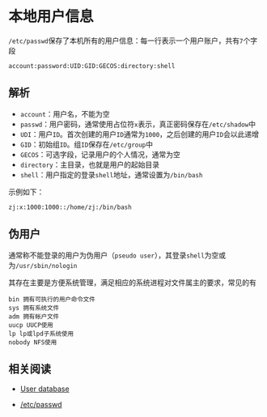 
# 本地用户信息

`/etc/passwd`保存了本机所有的用户信息：每一行表示一个用户账户，共有`7`个字段

```
account:password:UID:GID:GECOS:directory:shell
```

## 解析

* `account`：用户名，不能为空
* `passwd`：用户密码，通常使用占位符`x`表示，真正密码保存在`/etc/shadow`中
* `UDI`：用户`ID`。首次创建的用户`ID`通常为`1000`，之后创建的用户`ID`会以此递增
* `GID`：初始组`ID`。组`ID`保存在`/etc/group`中
* `GECOS`：可选字段，记录用户的个人情况，通常为空
* `directory`：主目录，也就是用户的起始目录
* `shell`：用户指定的登录`shell`地址，通常设置为`/bin/bash`

示例如下：

```
zj:x:1000:1000::/home/zj:/bin/bash
```

## 伪用户

通常称不能登录的用户为伪用户（`pseudo user`），其登录`shell`为空或为`/usr/sbin/nologin`

其存在主要是方便系统管理，满足相应的系统进程对文件属主的要求，常见的有

```
bin 拥有可执行的用户命令文件 
sys 拥有系统文件 
adm 拥有帐户文件 
uucp UUCP使用 
lp lp或lpd子系统使用 
nobody NFS使用
```

## 相关阅读

* [User database](https://wiki.archlinux.org/index.php/Users_and_groups#User_database)

* [/etc/passwd](https://www.runoob.com/linux/linux-user-manage.html)
